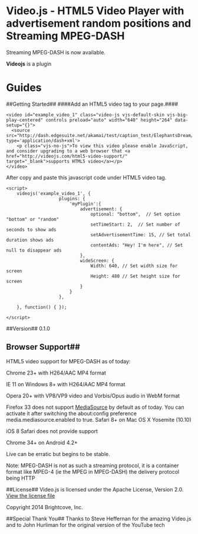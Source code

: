 # Video.js - HTML5 Video Player with advertisement random positions and Streaming MPEG-DASH

  Streaming MPEG-DASH is now available.

**Videojs** is a plugin

# Guides
##Getting Started##
####Add an HTML5 video tag to your page.####

```
<video id="example_video_1" class="video-js vjs-default-skin vjs-big-play-centered" controls preload="auto" width="640" height="264" data-setup="{}">
  <source src="http://dash.edgesuite.net/akamai/test/caption_test/ElephantsDream/elephants_dream_480p_heaac5_1.mpd" type='application/dash+xml'>
    <p class="vjs-no-js">To view this video please enable JavaScript, and consider upgrading to a web browser that <a href="http://videojs.com/html5-video-support/" target="_blank">supports HTML5 video</a></p>
</video>
```

After copy and paste this javascript code under HTML5 video tag.

```
<script>
    videojs('example_video_1', {
                    plugins: {
                        'myPlugin':{
                            advertisement: {
                                optional: "bottom",  // Set option "bottom" or "random"
                                setTimeStart: 2,  // Set number of seconds to show ads
                                setAdvertisementTime: 15, // Set total duration shows ads 
                                contentAds: "Hey! I'm here", // Set null to disappear ads
                            },
                            wideScreen: {
                                Width: 640, // Set width size for screen
                                Height: 480 // Set height size for screen
                            }
                        }
                    },
    
    }, function() { });

</script>
```

##Version##
0.1.0


## Browser Support##
HTML5 video support for MPEG-DASH as of today:

Chrome 23+ with H264/AAC MP4 format

IE 11 on Windows 8+ with H264/AAC MP4 format

Opera 20+ with VP8/VP9 video and Vorbis/Opus audio in WebM format

Firefox 33 does not support [MediaSource](https://developer.mozilla.org/en-US/docs/Web/API/MediaSource) by default as of today. You can activate it after switching the about:config preference media.mediasource.enabled to true.
Safari 8+ on Mac OS X Yosemite (10.10)

iOS 8 Safari does not provide support

Chrome 34+ on Android 4.2+

Live can be erratic but begins to be stable.

Note: MPEG-DASH is not as such a streaming protocol, it is a container format like MPEG-4 (ie the MPEG in MPEG-DASH) the delivery protocol being HTTP

##License##
Video.js is licensed under the Apache License, Version 2.0. [View the license file](http://www.apache.org/licenses/LICENSE-2.0)

Copyright 2014 Brightcove, Inc.

##Special Thank You##
Thanks to Steve Heffernan for the amazing Video.js and to John Hurliman for the original version of the YouTube tech
